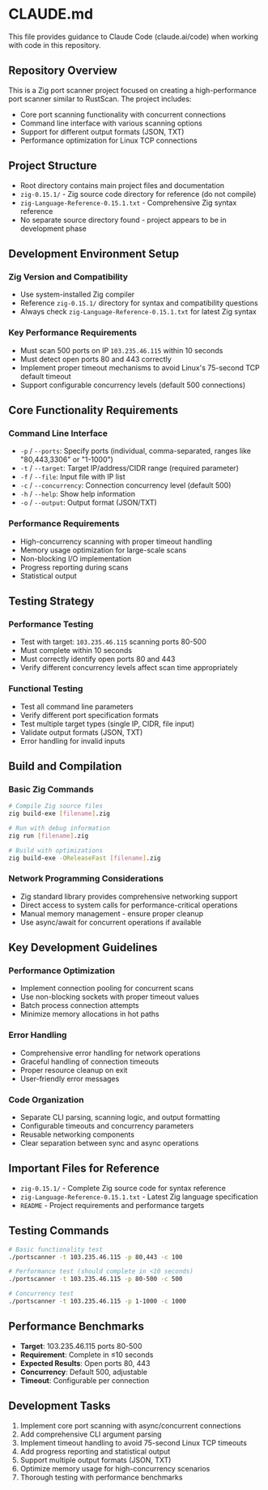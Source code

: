 # CLAUDE.md

This file provides guidance to Claude Code (claude.ai/code) when working with code in this repository.

## Repository Overview

This is a Zig port scanner project focused on creating a high-performance port scanner similar to RustScan. The project includes:
- Core port scanning functionality with concurrent connections
- Command line interface with various scanning options
- Support for different output formats (JSON, TXT)
- Performance optimization for Linux TCP connections

## Project Structure

- Root directory contains main project files and documentation
- `zig-0.15.1/` - Zig source code directory for reference (do not compile)
- `zig-Language-Reference-0.15.1.txt` - Comprehensive Zig syntax reference
- No separate source directory found - project appears to be in development phase

## Development Environment Setup

### Zig Version and Compatibility
- Use system-installed Zig compiler
- Reference `zig-0.15.1/` directory for syntax and compatibility questions
- Always check `zig-Language-Reference-0.15.1.txt` for latest Zig syntax

### Key Performance Requirements
- Must scan 500 ports on IP `103.235.46.115` within 10 seconds
- Must detect open ports 80 and 443 correctly
- Implement proper timeout mechanisms to avoid Linux's 75-second TCP default timeout
- Support configurable concurrency levels (default 500 connections)

## Core Functionality Requirements

### Command Line Interface
- `-p` / `--ports`: Specify ports (individual, comma-separated, ranges like "80,443,3306" or "1-1000")
- `-t` / `--target`: Target IP/address/CIDR range (required parameter)
- `-f` / `--file`: Input file with IP list
- `-c` / `--concurrency`: Connection concurrency level (default 500)
- `-h` / `--help`: Show help information
- `-o` / `--output`: Output format (JSON/TXT)

### Performance Requirements
- High-concurrency scanning with proper timeout handling
- Memory usage optimization for large-scale scans
- Non-blocking I/O implementation
- Progress reporting during scans
- Statistical output

## Testing Strategy

### Performance Testing
- Test with target: `103.235.46.115` scanning ports 80-500
- Must complete within 10 seconds
- Must correctly identify open ports 80 and 443
- Verify different concurrency levels affect scan time appropriately

### Functional Testing
- Test all command line parameters
- Verify different port specification formats
- Test multiple target types (single IP, CIDR, file input)
- Validate output formats (JSON, TXT)
- Error handling for invalid inputs

## Build and Compilation

### Basic Zig Commands
```bash
# Compile Zig source files
zig build-exe [filename].zig

# Run with debug information
zig run [filename].zig

# Build with optimizations
zig build-exe -OReleaseFast [filename].zig
```

### Network Programming Considerations
- Zig standard library provides comprehensive networking support
- Direct access to system calls for performance-critical operations
- Manual memory management - ensure proper cleanup
- Use async/await for concurrent operations if available

## Key Development Guidelines

### Performance Optimization
- Implement connection pooling for concurrent scans
- Use non-blocking sockets with proper timeout values
- Batch process connection attempts
- Minimize memory allocations in hot paths

### Error Handling
- Comprehensive error handling for network operations
- Graceful handling of connection timeouts
- Proper resource cleanup on exit
- User-friendly error messages

### Code Organization
- Separate CLI parsing, scanning logic, and output formatting
- Configurable timeouts and concurrency parameters
- Reusable networking components
- Clear separation between sync and async operations

## Important Files for Reference

- `zig-0.15.1/` - Complete Zig source code for syntax reference
- `zig-Language-Reference-0.15.1.txt` - Latest Zig language specification
- `README` - Project requirements and performance targets

## Testing Commands

```bash
# Basic functionality test
./portscanner -t 103.235.46.115 -p 80,443 -c 100

# Performance test (should complete in <10 seconds)
./portscanner -t 103.235.46.115 -p 80-500 -c 500

# Concurrency test
./portscanner -t 103.235.46.115 -p 1-1000 -c 1000
```

## Performance Benchmarks

- **Target**: 103.235.46.115 ports 80-500
- **Requirement**: Complete in ≤10 seconds
- **Expected Results**: Open ports 80, 443
- **Concurrency**: Default 500, adjustable
- **Timeout**: Configurable per connection

## Development Tasks

1. Implement core port scanning with async/concurrent connections
2. Add comprehensive CLI argument parsing
3. Implement timeout handling to avoid 75-second Linux TCP timeouts
4. Add progress reporting and statistical output
5. Support multiple output formats (JSON, TXT)
6. Optimize memory usage for high-concurrency scenarios
7. Thorough testing with performance benchmarks
